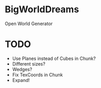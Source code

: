 # BigWorldDreams
Open World Generator

# TODO
- Use Planes instead of Cubes in Chunk?
- Different sizes?
- Wedges?
- Fix TexCoords in Chunk
- Expand!